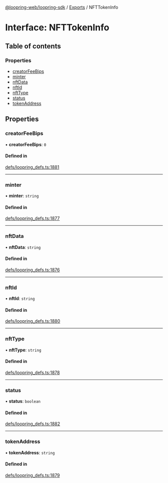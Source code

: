 [@loopring-web/loopring-sdk](../README.md) / [Exports](../modules.md) / NFTTokenInfo

# Interface: NFTTokenInfo

## Table of contents

### Properties

- [creatorFeeBips](NFTTokenInfo.md#creatorfeebips)
- [minter](NFTTokenInfo.md#minter)
- [nftData](NFTTokenInfo.md#nftdata)
- [nftId](NFTTokenInfo.md#nftid)
- [nftType](NFTTokenInfo.md#nfttype)
- [status](NFTTokenInfo.md#status)
- [tokenAddress](NFTTokenInfo.md#tokenaddress)

## Properties

### creatorFeeBips

• **creatorFeeBips**: ``0``

#### Defined in

[defs/loopring_defs.ts:1881](https://github.com/Loopring/loopring_sdk/blob/ee2acc4/src/defs/loopring_defs.ts#L1881)

___

### minter

• **minter**: `string`

#### Defined in

[defs/loopring_defs.ts:1877](https://github.com/Loopring/loopring_sdk/blob/ee2acc4/src/defs/loopring_defs.ts#L1877)

___

### nftData

• **nftData**: `string`

#### Defined in

[defs/loopring_defs.ts:1876](https://github.com/Loopring/loopring_sdk/blob/ee2acc4/src/defs/loopring_defs.ts#L1876)

___

### nftId

• **nftId**: `string`

#### Defined in

[defs/loopring_defs.ts:1880](https://github.com/Loopring/loopring_sdk/blob/ee2acc4/src/defs/loopring_defs.ts#L1880)

___

### nftType

• **nftType**: `string`

#### Defined in

[defs/loopring_defs.ts:1878](https://github.com/Loopring/loopring_sdk/blob/ee2acc4/src/defs/loopring_defs.ts#L1878)

___

### status

• **status**: `boolean`

#### Defined in

[defs/loopring_defs.ts:1882](https://github.com/Loopring/loopring_sdk/blob/ee2acc4/src/defs/loopring_defs.ts#L1882)

___

### tokenAddress

• **tokenAddress**: `string`

#### Defined in

[defs/loopring_defs.ts:1879](https://github.com/Loopring/loopring_sdk/blob/ee2acc4/src/defs/loopring_defs.ts#L1879)
